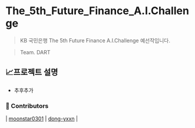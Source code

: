 # The_5th_Future_Finance_A.I.Challenge
> KB 국민은행 The 5th Future Finance A.I.Challenge 예선작입니다.

> Team. DART


## 📈프로젝트 설명
- 추후추가
### :rainbow: Contributors
| [moonstar0301](https://github.com/moonstar0301) | [dong-yxxn](https://github.com/dong-yxxn) |
